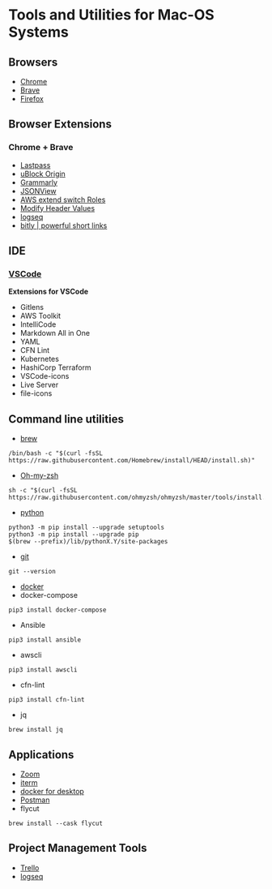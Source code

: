 # Tools and Utilities for Mac-OS Systems

## Browsers
* [Chrome](https://www.google.com/chrome/)
* [Brave](https://brave.com/download/)
* [Firefox](https://www.mozilla.org/en-US/firefox/new/)

## Browser Extensions
### Chrome + Brave
* [Lastpass](https://chrome.google.com/webstore/detail/lastpass-free-password-ma/hdokiejnpimakedhajhdlcegeplioahd)
* [uBlock Origin](https://chrome.google.com/webstore/detail/ublock-origin/cjpalhdlnbpafiamejdnhcphjbkeiagm?hl=en)
* [Grammarly](https://chrome.google.com/webstore/detail/grammarly-for-chrome/kbfnbcaeplbcioakkpcpgfkobkghlhen)
* [JSONView](https://chrome.google.com/webstore/detail/jsonview/chklaanhfefbnpoihckbnefhakgolnmc)
* [AWS extend switch Roles](https://chrome.google.com/webstore/detail/aws-extend-switch-roles/jpmkfafbacpgapdghgdpembnojdlgkdl)
* [Modify Header Values](https://chrome.google.com/webstore/detail/modify-header-value-http/cbdibdfhahmknbkkojljfncpnhmacdek)
* [logseq](https://logseq.com/)
* [bitly | powerful short links](https://chrome.google.com/webstore/detail/bitly-powerful-short-link/iabeihobmhlgpkcgjiloemdbofjbdcic)

## IDE
### [VSCode](https://code.visualstudio.com/docs/setup/mac)
**Extensions for VSCode**  
* Gitlens
* AWS Toolkit
* IntelliCode
* Markdown All in One
* YAML
* CFN Lint
* Kubernetes
* HashiCorp Terraform
* VSCode-icons
* Live Server
* file-icons

## Command line utilities
* [brew](https://brew.sh/)
```
/bin/bash -c "$(curl -fsSL https://raw.githubusercontent.com/Homebrew/install/HEAD/install.sh)"
```
* [Oh-my-zsh](https://github.com/ohmyzsh/ohmyzsh)
```
sh -c "$(curl -fsSL https://raw.githubusercontent.com/ohmyzsh/ohmyzsh/master/tools/install.sh)"
```
* [python](https://docs.brew.sh/Homebrew-and-Python)
```
python3 -m pip install --upgrade setuptools
python3 -m pip install --upgrade pip
$(brew --prefix)/lib/pythonX.Y/site-packages
```
* [git](https://git-scm.com/book/en/v2/Getting-Started-Installing-Git)
```
git --version
```
* [docker](https://docs.docker.com/docker-for-mac/install/)
* docker-compose
```
pip3 install docker-compose
```
* Ansible
```
pip3 install ansible
```
* awscli
```
pip3 install awscli
```
* cfn-lint
```
pip3 install cfn-lint
```
* jq
```
brew install jq
```

## Applications
* [Zoom](https://zoom.us/download)
* [iterm](https://iterm2.com/)
* [docker for desktop](https://docs.docker.com/docker-for-mac/install/)
* [Postman](https://www.postman.com/downloads/)
* flycut
```
brew install --cask flycut
```

## Project Management Tools
* [Trello](https://trello.com/en/platforms)
* [logseq](https://logseq.com/)
